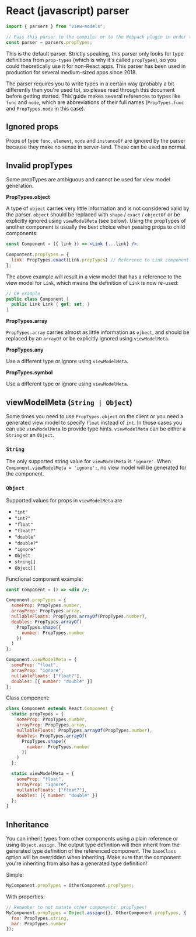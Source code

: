 # React (javascript) parser

```js
import { parsers } from "view-models";

// Pass this parser to the compiler or to the Webpack plugin in order to use prop-types source
const parser = parsers.propTypes;
```

This is the default parser. Strictly speaking, this parser only looks for type definitions from `prop-types` (which is why it's called `propTypes`), so you could theoretically use it for non-React apps. This parser has been used in production for several medium-sized apps since 2018.

The parser requires you to write types in a certain way (probably a bit differently than you're used to), so please read through this document before getting started. This guide makes several references to types like `func` and `node`, which are abbreviations of their full names (`PropTypes.func` and `PropTypes.node` in this case).

## Ignored props

Props of type `func`, `element`, `node` and `instanceOf` are ignored by the parser because they make no sense in server-land. These can be used as normal.

## Invalid propTypes

Some propTypes are ambiguous and cannot be used for view model generation.

**PropTypes.object**

A type of `object` carries very little information and is not considered valid by the parser. `object` should be replaced with `shape` / `exact` / `objectOf` or be explicitly ignored using `viewModelMeta` (see below). Using the propTypes of another component is usually the best choice when passing props to child components:

```jsx
const Component = ({ link }) => <Link {...link} />;

Compontent.propTypes = {
  link: PropTypes.exact(Link.propTypes) // Reference to Link component
};
```

The above example will result in a view model that has a reference to the view model for `Link`, which means the definition of `Link` is now re-used:

```cs
// C# example
public class Component {
  public Link Link { get; set; }
}
```

**PropTypes.array**

`PropTypes.array` carries almost as little information as `ojbect`, and should be replaced by an `arrayOf` or be explicitly ignored using `viewModelMeta`.

**PropTypes.any**

Use a different type or ignore using `viewModelMeta`.

**PropTypes.symbol**

Use a different type or ignore using `viewModelMeta`.

## viewModelMeta (`String | Object`)

Some times you need to use `PropTypes.object` on the client or you need a generated view model to specify `float` instead of `int`. In those cases you can use `viewModelMeta` to provide type hints. `viewModelMeta` can be either a `String` or an `Object`.

### `String`

The only supported string value for `viewModelMeta` is `'ignore'`. When `Component.viewModelMeta = 'ignore';`, no view model will be generated for the component.

### `Object`

Supported values for props in `viewModelMeta` are

- `"int"`
- `"int?"`
- `"float"`
- `"float?"`
- `"double"`
- `"double?"`
- `"ignore"`
- `Object`
- `string[]`
- `Object[]`

Functional component example:

```jsx
const Component = () => <div />;

Component.propTypes = {
  someProp: PropTypes.number,
  arrayProp: PropTypes.array,
  nullableFloats: PropTypes.arrayOf(PropTypes.number),
  doubles: PropTypes.arrayOf(
    PropTypes.shape({
      number: PropTypes.number
    })
  )
};

Component.viewModelMeta = {
  someProp: "float",
  arrayProp: "ignore",
  nullableFloats: ["float?"],
  doubles: [{ number: "double" }]
};
```

Class component:

```jsx
class Component extends React.Component {
  static propTypes = {
    someProp: PropTypes.number,
    arrayProp: PropTypes.array,
    nullableFloats: PropTypes.arrayOf(PropTypes.number),
    doubles: PropTypes.arrayOf(
      PropTypes.shape({
        number: PropTypes.number
      })
    )
  };

  static viewModelMeta = {
    someProp: "float",
    arrayProp: "ignore",
    nullableFloats: ["float?"],
    doubles: [{ number: "double" }]
  };
}
```

## Inheritance

You can inherit types from other components using a plain reference or using `Object.assign`. The output type definition will then inherit from the generated type definition of the referenced component. The `baseClass` option will be overridden when inheriting. Make sure that the component you're inheriting from also has a generated type definition!

Simple:

```js
MyComponent.propTypes = OtherComponent.propTypes;
```

With properties:

```js
// Remember to not mutate other components' propTypes!
MyComponent.propTypes = Object.assign({}, OtherComponent.propTypes, {
  foo: PropTypes.string,
  bar: PropTypes.number
});
```
